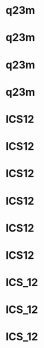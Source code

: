 # q23m
# q23m
# q23m
# q23m
# ICS12
# ICS12
# ICS12
# ICS12
# ICS12
# ICS12
# ICS_12
# ICS_12
# ICS_12
